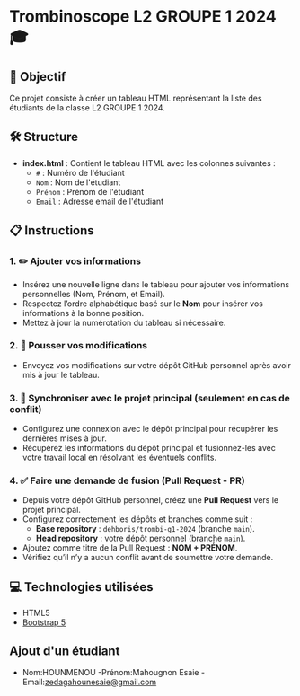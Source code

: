 # Trombinoscope L2 GROUPE 1 2024 🎓

## 🎯 Objectif
Ce projet consiste à créer un tableau HTML représentant la liste des étudiants de la classe L2 GROUPE 1 2024. 

## 🛠️ Structure
- **index.html** : Contient le tableau HTML avec les colonnes suivantes :
  - `#` : Numéro de l'étudiant
  - `Nom` : Nom de l'étudiant
  - `Prénom` : Prénom de l'étudiant
  - `Email` : Adresse email de l'étudiant

## 📋 Instructions
### 1. ✏️ Ajouter vos informations 
- Insérez une nouvelle ligne dans le tableau pour ajouter vos informations personnelles (Nom, Prénom, et Email).  
- Respectez l’ordre alphabétique basé sur le **Nom** pour insérer vos informations à la bonne position.  
- Mettez à jour la numérotation du tableau si nécessaire.  

### 2. 🚀 Pousser vos modifications
- Envoyez vos modifications sur votre dépôt GitHub personnel après avoir mis à jour le tableau.  

### 3. 🔄 Synchroniser avec le projet principal (seulement en cas de conflit)
- Configurez une connexion avec le dépôt principal pour récupérer les dernières mises à jour.  
- Récupérez les informations du dépôt principal et fusionnez-les avec votre travail local en résolvant les éventuels conflits.  

### 4. ✅ Faire une demande de fusion (Pull Request - PR)
- Depuis votre dépôt GitHub personnel, créez une **Pull Request** vers le projet principal.  
- Configurez correctement les dépôts et branches comme suit :  
  - **Base repository** : `dehboris/trombi-g1-2024` (branche `main`).  
  - **Head repository** : votre dépôt personnel (branche `main`).  
- Ajoutez comme titre de la Pull Request : **NOM + PRÉNOM**.  
- Vérifiez qu’il n’y a aucun conflit avant de soumettre votre demande.  

## 💻 Technologies utilisées
- HTML5
- [Bootstrap 5](https://getbootstrap.com/)

## Ajout d'un étudiant 
- Nom:HOUNMENOU 
-Prénom:Mahougnon Esaie
-Email:zedagahounesaie@gmail.com